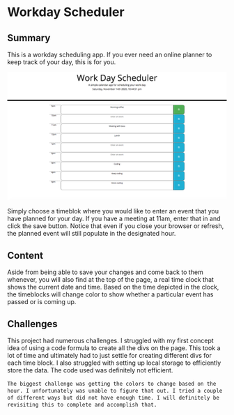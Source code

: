 <h1>
    Workday Scheduler
</h1>

<h2>
    Summary
</h2>

<p>
    This is a workday scheduling app. If you ever need an online planner to keep track of your day, this is for you. 
</p>

<img src="Screen Shot 2020-11-14 at 10.44.40 PM.png">


<p>
    Simply choose a timeblok where you would like to enter an event that you have planned for your day. If you have a meeting at 11am, enter that in and click the save button. Notice that even if you close your browser or refresh, the planned event will still populate in the designated hour.
</p>

<h2>
    Content
</h2>

<p>
    Aside from being able to save your changes and come back to them whenever, you will also find at the top of the page, a real time clock that shows the current date and time. Based on the time depicted in the clock, the timeblocks will change color to show whether a particular event has passed or is coming up.
</p>

<h2>
    Challenges
</h2>

<p>
    This project had numerous challenges. I struggled with my first concept idea of using a code formula to create all the divs on the page. This took a lot of time and ultimately had to just settle for creating different divs for each time block. I also struggled with setting up local storage to efficiently store the data. The code used was definitely not efficient.



    The biggest challenge was getting the colors to change based on the hour. I unfortunately was unable to figure that out. I tried a couple of different ways but did not have enough time. I will definitely be revisiting this to complete and accomplish that.
</p>